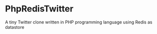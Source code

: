 # PhpRedisTwitter
A tiny Twitter clone written in PHP programming language using Redis as datastore

